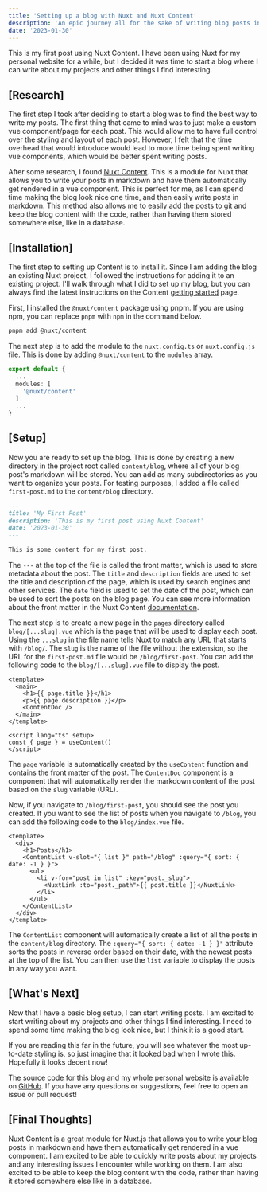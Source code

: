 ```yaml
---
title: 'Setting up a blog with Nuxt and Nuxt Content'
description: 'An epic journey all for the sake of writing blog posts in markdown'
date: '2023-01-30'
---
```


This is my first post using Nuxt Content. I have been using Nuxt for my personal website for a while, but I decided it was time to start a blog where I can write about my projects and other things I find interesting.

<!-- more -->

## [Research]

The first step I took after deciding to start a blog was to find the best way to write my posts. The first thing that came to mind was to just make a custom vue component/page for each post. This would allow me to have full control over the styling and layout of each post. However, I felt that the time overhead that would introduce would lead to more time being spent writing vue components, which would be better spent writing posts.

After some research, I found [Nuxt Content](https://content.nuxtjs.org). This is a module for Nuxt that allows you to write your posts in markdown and have them automatically get rendered in a vue component. This is perfect for me, as I can spend time making the blog look nice one time, and then easily write posts in markdown. This method also allows me to easily add the posts to git and keep the blog content with the code, rather than having them stored somewhere else, like in a database.

## [Installation]

The first step to setting up Content is to install it. Since I am adding the blog an existing Nuxt project, I followed the instructions for adding it to an existing project. I'll walk through what I did to set up my blog, but you can always find the latest instructions on the Content [getting started](https://content.nuxtjs.org/get-started) page.

First, I installed the `@nuxt/content` package using pnpm. If you are using npm, you can replace `pnpm` with `npm` in the command below.

```bash
pnpm add @nuxt/content
```

The next step is to add the module to the `nuxt.config.ts` or `nuxt.config.js` file. This is done by adding `@nuxt/content` to the `modules` array.

```ts
export default {
  ...
  modules: [
    '@nuxt/content'
  ]
  ...
}
```

## [Setup]

Now you are ready to set up the blog. This is done by creating a new directory in the project root called `content/blog`, where all of your blog post's markdown will be stored. You can add as many subdirectories as you want to organize your posts. For testing purposes, I added a file called `first-post.md` to the `content/blog` directory.

```md
---
title: 'My First Post'
description: 'This is my first post using Nuxt Content'
date: '2023-01-30'
---

This is some content for my first post.
```

The `---` at the top of the file is called the front matter, which is used to store metadata about the post. The `title` and `description` fields are used to set the title and description of the page, which is used by search engines and other services. The `date` field is used to set the date of the post, which can be used to sort the posts on the blog page. You can see more information about the front matter in the Nuxt Content [documentation](https://content.nuxtjs.org/guide/writing/markdown#front-matter).

The next step is to create a new page in the `pages` directory called `blog/[...slug].vue` which is the page that will be used to display each post. Using the `...slug` in the file name tells Nuxt to match any URL that starts with `/blog/`. The `slug` is the name of the file without the extension, so the URL for the `first-post.md` file would be `/blog/first-post`. You can add the following code to the `blog/[...slug].vue` file to display the post.

```vue
<template>
  <main>
    <h1>{{ page.title }}</h1>
    <p>{{ page.description }}</p>
    <ContentDoc />
  </main>
</template>

<script lang="ts" setup>
const { page } = useContent()
</script>
```

The `page` variable is automatically created by the `useContent` function and contains the front matter of the post. The `ContentDoc` component is a component that will automatically render the markdown content of the post based on the `slug` variable (URL).

Now, if you navigate to `/blog/first-post`, you should see the post you created. If you want to see the list of posts when you navigate to `/blog`, you can add the following code to the `blog/index.vue` file.

```vue
<template>
  <div>
    <h1>Posts</h1>
    <ContentList v-slot="{ list }" path="/blog" :query="{ sort: { date: -1 } }">
      <ul>
        <li v-for="post in list" :key="post._slug">
          <NuxtLink :to="post._path">{{ post.title }}</NuxtLink>
        </li>
      </ul>
    </ContentList>
  </div>
</template>
```

The `ContentList` component will automatically create a list of all the posts in the `content/blog` directory. The `:query="{ sort: { date: -1 } }"` attribute sorts the posts in reverse order based on their date, with the newest posts at the top of the list. You can then use the `list` variable to display the posts in any way you want.

## [What's Next]

Now that I have a basic blog setup, I can start writing posts. I am excited to start writing about my projects and other things I find interesting. I need to spend some time making the blog look nice, but I think it is a good start.

If you are reading this far in the future, you will see whatever the most up-to-date styling is, so just imagine that it looked bad when I wrote this. Hopefully it looks decent now!

The source code for this blog and my whole personal website is available on [GitHub](https://github.com/SquarePear/www). If you have any questions or suggestions, feel free to open an issue or pull request!

## [Final Thoughts]

Nuxt Content is a great module for Nuxt.js that allows you to write your blog posts in markdown and have them automatically get rendered in a vue component. I am excited to be able to quickly write posts about my projects and any interesting issues I encounter while working on them. I am also excited to be able to keep the blog content with the code, rather than having it stored somewhere else like in a database.
